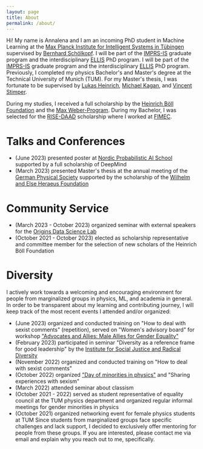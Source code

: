```yaml
---
layout: page
title: About
permalink: /about/
---
```


Hi! My name is Annalena and I am an incoming PhD student in Machine Learning at the [Max Planck Institute for Intelligent Systems in Tübingen](https://is.mpg.de) supervised by [Bernhard Schölkopf](https://is.mpg.de/~bs). I will be part of the [IMPRS-IS](https://imprs.is.mpg.de/scholars) graduate program and the interdisciplinary [ELLIS](https://ellis.eu/phd-postdoc) PhD program. I will be part of the [IMPRS-IS](https://imprs.is.mpg.de/scholars) graduate program and the interdisciplinary [ELLIS](https://ellis.eu/phd-postdoc) PhD program.
Previously, I completed my physics Bachelor's and Master's degree at the Technical University of Munich (TUM). For my Master's thesis, I was fortunate to be supervised by [Lukas Heinrich](https://www.lukasheinrich.com), [Michael Kagan](https://sparks.cern/kagan-michael), and [Vincent Stimper](https://is.mpg.de/~vstimper).

During my studies, I received a full scholarship by the [Heinrich Böll Foundation](https://www.boell.de/de/stipendien) and the [Max Weber-Program](https://www.boell.de/de/stipendien). During my Bachelor, I was selected for the [RISE-DAAD](https://www.daad.de/rise/en/) scholarship where I worked at [FIMEC](https://fimec.webnode.es/researchers/).

# Talks and Conferences
* (June 2023) presented poster at [Nordic Probabilistic AI School](https://probabilistic.ai) supported by a full scholarship of DeepMind
* (March 2023) presented Master's thesis at the annual meeting of the [German Physical Society](https://www.dpg-physik.de) supported by the scholarship of the [Wilhelm and Else Heraeus Foundation](https://www.we-heraeus-stiftung.de/english/)

# Community Service
* (March 2023 - October 2023) organized seminar with external speakers for the [Origins Data Science Lab](https://www.origins-cluster.de/en/infrastructure/odsl)
* (October 2021 - October 2023) elected as scholarship representative and committee member for the selection of new scholars of the Heinrich Böll Foundation

# Diversity
I actively work towards a welcoming and encouraging environment for people from marginalized groups in physics, ML, and academia in general. In order to be transparent about my learning and contributing journey, I will keep track of the most recent events I attended and/or organized:
* (June 2023) organized and conducted training on "How to deal with sexist comments" (repetition), served on "Women's advisory board" for workshop ["Advocates and Allies: Male Allies for Gender Equality"](https://www.zv.tum.de/en/diversity/news-events/news-singleview-en/article/workshop-advocates-and-allies-male-allies-for-gender-equality/)
* (February 2023) participated in seminar "Diversity as a reference frame for good leadership" by the [Institute for Social Justice and Radical Diversity](https://institut-social-justice.org) 
* (November 2022) organized and conducted training on "How to deal with sexist comments"
* (October 2022) organized ["Day of minorities in physics"](https://www.ph.tum.de/about/diversity/gender/events/1/) and "Sharing experiences with sexism"
* (March 2022) attended seminar about classism
* (October 2021 - 2022) served as student representative of equality council at the TUM physics department and organized regular informal meetings for gender minorities in physics
* (October 2021) organized networking event for female physics students at TUM
Since students from marginalized groups face specific challenges and lack support, I decided to exclusively offer mentoring for people from these groups. If you are interested, please contact me via email and explain why you reach out to me, specifically. 


